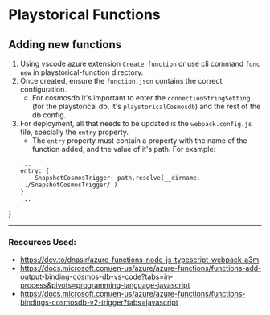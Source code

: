 # Playstorical Functions

## Adding new functions
1. Using vscode azure extension `Create function` or use cli command `func new` in playstorical-function directory.
2. Once created, ensure the `function.json` contains the correct configuration.
    - For cosmosdb it's important to enter the `connectionStringSetting` (for the playstorical db, it's `playstoricalCosmosdb`) and the rest of the db config.
3. For deployment, all that needs to be updated is the `webpack.config.js` file, specially the `entry` property. 
    - The `entry` property must contain a property with the name of the function added, and the value of it's path. For example: 
    ```
    ...
    entry: {
        SnapshotCosmosTrigger: path.resolve(__dirname, './SnapshotCosmosTrigger/')
    }
    ...
    ```
  }

---
### Resources Used:
- https://dev.to/dnasir/azure-functions-node-js-typescript-webpack-a3m 
- https://docs.microsoft.com/en-us/azure/azure-functions/functions-add-output-binding-cosmos-db-vs-code?tabs=in-process&pivots=programming-language-javascript
- https://docs.microsoft.com/en-us/azure/azure-functions/functions-bindings-cosmosdb-v2-trigger?tabs=javascript